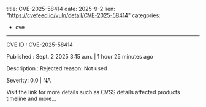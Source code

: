  
title: CVE-2025-58414
date: 2025-9-2
lien: "https://cvefeed.io/vuln/detail/CVE-2025-58414"
categories:
  - cve
---

CVE ID : CVE-2025-58414

Published :  Sept. 2
2025
3:15 a.m. | 1 hour
25 minutes ago

Description : Rejected reason: Not used

Severity: 0.0 | NA

Visit the link for more details
such as CVSS details
affected products
timeline
and more...

